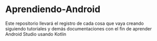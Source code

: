 # Aprendiendo-Android
Este repositorio llevará el registro de cada cosa que vaya creando siguiendo tutoriales y demás documentaciones con el fin de aprender Android Studio usando Kotlin
